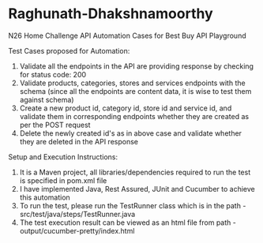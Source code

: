 # Raghunath-Dhakshnamoorthy
N26 Home Challenge
API Automation Cases for Best Buy API Playground

Test Cases proposed for Automation:
1. Validate all the endpoints in the API are providing response by checking for status code: 200
2. Validate products, categories, stores and services endpoints with the schema (since all the endpoints are content data, it is wise to test them against schema)
3. Create a new product id, category id, store id and service id, and validate them in corresponding endpoints whether they are created as per the POST request
4. Delete the newly created id's as in above case and validate whether they are deleted in the API response

Setup and Execution Instructions:
1. It is a Maven project, all libraries/dependencies required to run the test is specified in pom.xml file
2. I have implemented Java, Rest Assured, JUnit and Cucumber to achieve this automation
3. To run the test, please run the TestRunner class which is in the path - src/test/java/steps/TestRunner.java
4. The test execution result can be viewed as an html file from path - output/cucumber-pretty/index.html
